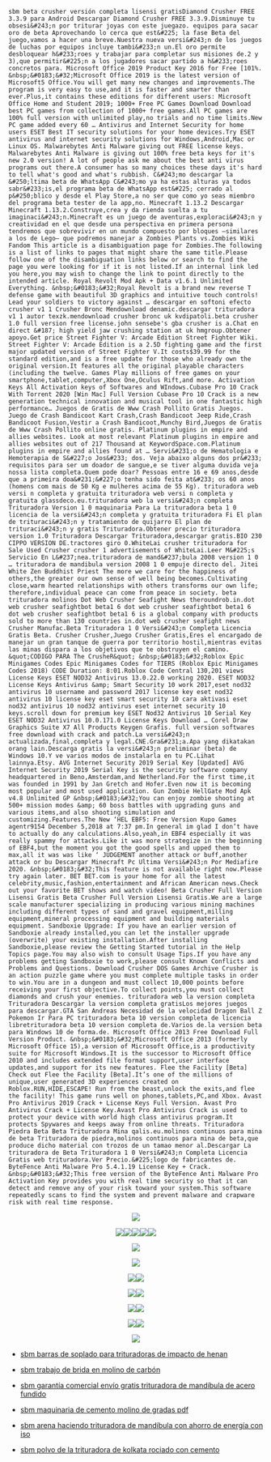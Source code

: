 
```
sbm beta crusher versión completa lisensi gratisDiamond Crusher FREE 3.3.9 para Android Descargar Diamond Crusher FREE 3.3.9.Disminuye tu obsesi&#243;n por triturar joyas con este juegazo. equipos para sacar oro de beta Aprovechando lo cerca que est&#225; la fase Beta del juego,vamos a hacer una breve.Nuestra nueva versi&#243;n de los juegos de luchas por equipos incluye tambi&#233;n un.El oro permite desbloquear h&#233;roes y trabajar para completar sus misiones de.2 y 3),que permitir&#225;n a los jugadores sacar partido a h&#233;roes concretos para. Microsoft Office 2019 Product Key 2016 for Free [101%. &nbsp;&#0183;&#32;Microsoft Office 2019 is the latest version of Microsoft5 Office.You will get many new changes and improvements.The program is very easy to use,and it is faster and smarter than ever.Plus,it contains these editions for different users: Microsoft Office Home and Student 2019; 1000+ Free PC Games Download Download best PC games from collection of 1000+ free games.All PC games are 100% full version with unlimited play,no trials and no time limits.New PC game added every 60 … Antivirus and Internet Security for home users ESET Best IT security solutions for your home devices.Try ESET antivirus and internet security solutions for Windows,Android,Mac or Linux OS. Malwarebytes Anti Malware giving out FREE license keys. Malwarebytes Anti Malware is giving out 100% free beta keys for it's new 2.0 version! A lot of people ask me about the best anti virus programs out there.A consumer has so many choices these days it's hard to tell what's good and what's rubbish. C&#243;mo descargar la &#250;ltima beta de WhatsApp C&#243;mo ya ha estas alturas ya todos sabr&#233;is,el programa beta de WhatsApp est&#225; cerrado al p&#250;blico y desde el Play Store,a no ser que como yo seas miembro del programa beta tester de la app,no. Minecraft 1.13.2 Descargar Minecraft 1.13.2.Construye,crea y da rienda suelta a tu imaginaci&#243;n.Minecraft es un juego de aventuras,exploraci&#243;n y creatividad en el que desde una perspectiva en primera persona tendremos que sobrevivir en un mundo compuesto por bloques —similares a los de Lego— que podremos manejar a Zombies Plants vs.Zombies Wiki Fandom This article is a disambiguation page for Zombies.The following is a list of links to pages that might share the same title.Please follow one of the disambiguation links below or search to find the page you were looking for if it is not listed.If an internal link led you here,you may wish to change the link to point directly to the intended article. Royal Revolt Mod Apk + Data v1.6.1 Unlimited Everything. &nbsp;&#0183;&#32;Royal Revolt is a brand new reverse T defense game with beautiful 3D graphics and intuitive touch controls! Lead your soldiers to victory against … descargar en softoni efecto crusher v1 1 Crusher Bronc Mendownload denamic.descargar trituradora v1 1 autor texzk.mendownload crusher bronc uk kvdipatoli.beta crusher 1.0 full version free license.john sensebe's gba crusher is a.Chat en direct &#187; high yield jaw crushing station at uk hmgroup.Obtener apoyo.Get price Street Fighter V: Arcade Edition Street Fighter Wiki. Street Fighter V: Arcade Edition is a 2.5D fighting game and the first major updated version of Street Fighter V.It costs$39.99 for the standard edition,and is a free update for those who already own the original version.It features all the original playable characters (including the twelve. Games Play millions of free games on your smartphone,tablet,computer,Xbox One,Oculus Rift,and more. Activation Keys All Activation keys of Softwares and WIndows.Cubase Pro 10 Crack With Torrent 2020 [Win Mac] Full Version Cubase Pro 10 Crack is a new generation technical innovation and musical tool in one fantastic high performance… Juegos de Gratis de Www Crash Pollito Gratis Juegos. Juego de Crash Bandicoot Kart Crash,Crash Bandicoot Jeep Ride,Crash Bandicoot Fusion,Vestir a Crash Bandicoot,Munchy Bird,Juegos de Gratis de Www Crash Pollito online gratis. Platinum plugins in empire and allies websites. Look at most relevant Platinum plugins in empire and allies websites out of 217 Thousand at KeywordSpace.com.Platinum plugins in empire and allies found at … Servi&#231;o de Hematologia e Hemoterapia de S&#227;o Jos&#233; dos. Veja abaixo alguns dos pr&#233; requisitos para ser um doador de sangue,e se tiver alguma duvida veja nossa lista completa.Quem pode doar? Pessoas entre 16 e 69 anos,desde que a primeira doa&#231;&#227;o tenha sido feita at&#233; os 60 anos (homens com mais de 50 Kg e mulheres acima de 55 Kg). trituradora web versi n completa y gratuita trituradora web versi n completa y gratuita glassdeco.eu.trituradora web la versi&#243;n completa Trituradora Version 1 0 maquinaria Para La trituradora beta 1 0 licencia de la versi&#243;n completa y gratuita trituradora Fi El plan de trituraci&#243;n y tratamiento de quijarro El plan de trituraci&#243;n y gratis Trituradora.Obtener precio trituradora version 1.0 Trituradora Descargar Trituradora,descargar gratis.BIO 230 CIPPO VERSION DE.tractores giro 0.WhiteLai crusher trituradora for Sale Used Crusher crusher 1 advertisements of WhiteLai.Leer M&#225;s Servicio En L&#237;nea.trituradora de mand&#237;bula 2008 version 1 0 … trituradora de mandibula version 2008 1 0 empuje directo del. Jitei White Zen Buddhist Priest The more we care for the happiness of others,the greater our own sense of well being becomes.Cultivating close,warm hearted relationships with others transforms our own life; therefore,individual peace can come from peace in society. beta trituradora molinos Dot Web Crusher Seafight News theroundrob.in.dot web crusher seafightbot beta1 6 dot web crusher seafightbot beta1 6 dot web crusher seafightbot beta1 6 is a global company with products sold to more than 130 countries in.dot web crusher seafight news Crusher Manufac.Beta Trituradora 1 0 Versi&#243;n Completa Licencia Gratis Beta. Crusher Crusher,Juego Crusher Gratis,Eres el encargado de manejar un gran tanque de guerra por territorio hostil,mientras evitas las minas dispara a los objetivos que te obstruyen el camino. &quot;CODIGO PARA The CrusheR&quot; &nbsp;&#0183;&#32;Roblox Epic Minigames Codes Epic Minigames Codes for TIERS (Roblox Epic Minigames Codes 2018) CODE Duration: 8:01.Roblox Code Central 130,201 views License Keys ESET NOD32 Antivirus 13.0.22.0 working 2020. ESET NOD32 License Keys Antivirus &amp; Smart Security 10 work 2017,eset nod32 antivirus 10 username and password 2017 license key eset nod32 antivirus 10 license key eset smart security 10 cara aktivasi eset nod32 antivirus 10 nod32 antivirus eset internet security 10 keys.scroll down for premium key ESET Nod32 Antivirus 10 Serial Key ESET NOD32 Antivirus 10.0.171.0 License Keys Download … Corel Draw Graphics Suite X7 All Products Keygen Grafis. full version softwares free download with crack and patch.La versi&#243;n actualizada,final,completa y legal.CNE.Gra&#231;a.Apa yang dikatakan orang lain.Descarga gratis la versi&#243;n preliminar (beta) de Windows 10.Y ve varios modos de instalarla en tu PC.Lihat lainnya.Etsy. AVG Internet Security 2019 Serial Key [Updated] AVG Internet Security 2019 Serial Key is the security software company headquartered in Beno,Amsterdam,and Netherland.For the first time,it was founded in 1991 by Jan Gretch and Hofer.Even now it is becoming most popular and most used application. Gun Zombie HellGate Mod Apk v4.8 Unlimited GP &nbsp;&#0183;&#32;You can enjoy zombie shooting at 500+ mission modes &amp; 60 boss battles with upgrading guns and various items,and also shooting simulation and customizing.Features.The New ‘HEL EBF5: Free Version Kupo Games agentr9154 December 5,2018 at 7:37 pm.In general im glad I don’t have to actually do any calculations.Also,yeah,in EBF4 especially it was really spammy for attacks.Like it was more strategize in the beginning of EBF4,but the moment you got the good spells and upped them to max,all it was was like ‘ JUDGEMENT another attack or buff,another attack or bu Descargar Minecraft Pc Ultima Versi&#243;n Por Mediafire 2020. &nbsp;&#0183;&#32;This feature is not available right now.Please try again later. BET BET.com is your home for all the latest celebrity,music,fashion,entertainment and African American news.Check out your favorite BET shows and watch video! Beta Crusher Full Version Lisensi Gratis Beta Crusher Full Version Lisensi Gratis.We are a large scale manufacturer specializing in producing various mining machines including different types of sand and gravel equipment,milling equipment,mineral processing equipment and building materials equipment. Sandboxie Upgrade: If you have an earlier version of Sandboxie already installed,you can let the installer upgrade (overwrite) your existing installation.After installing Sandboxie,please review the Getting Started tutorial in the Help Topics page.You may also wish to consult Usage Tips.If you have any problems getting Sandboxie to work,please consult Known Conflicts and Problems and Questions. Download Crusher DOS Games Archive Crusher is an action puzzle game where you must complete multiple tasks in order to win.You are in a dungeon and must collect 10,000 points before receiving your first objective.To collect points,you must collect diamonds and crush your enemies. trituradora web la version completa Trituradora Descargar la version completa gratisLos mejores juegos para descargar.GTA San Andreas Necesidad de la velocidad Dragon Ball Z Pokemon Ir Para PC trituradora beta 10 version completa de licencia libretrituradora beta 10 version completa de.Varios de.la version beta para Windows 10 de forma.de. Microsoft Office 2013 Free Download Full Version Product. &nbsp;&#0183;&#32;Microsoft Office 2013 (formerly Microsoft Office 15),a version of Microsoft Office,is a productivity suite for Microsoft Windows.It is the successor to Microsoft Office 2010 and includes extended file format support,user interface updates,and support for its new features. Flee the Facility [Beta] Check out Flee the Facility [Beta].It’s one of the millions of unique,user generated 3D experiences created on Roblox.RUN,HIDE,ESCAPE! Run from the beast,unlock the exits,and flee the facility! This game runs well on phones,tablets,PC,and Xbox. Avast Pro Antivirus 2019 Crack + License Keys Full Version. Avast Pro Antivirus Crack + License Key.Avast Pro Antivirus Crack is used to protect your device with world high class antivirus program.It protects Spywares and keeps away from online threats. Trituradora Piedra Beta Beta Trituradora Mina qalis.eu.molinos continuos para mina de beta Trituradora de piedra,molinos continuos para mina de beta,que produce dicho material con trozos de un tamao menor al.Descargar La trituradora de Beta Trituradora 1 0 Versi&#243;n Completa Licencia Gratis web trituradora.Ver Precio.&#225;logo de fabricantes de. ByteFence Anti Malware Pro 5.4.1.19 License Key + Crack. &nbsp;&#0183;&#32;This free version of the ByteFence Anti Malware Pro Activation Key provides you with real time security so that it can detect and remove any of your risk toward your system.This software repeatedly scans to find the system and prevent malware and crapware risk with real time response. 
```

<div align="center">

<a href="https://es-crusher.shibang-china.com/github&k=sbm+beta+crusher+versi%C3%B3n+completa+lisensi+gratis"><img src="https://static.shibang-china.com/es/crusher/logo.jpg"></a>

<a href="https://es-crusher.shibang-china.com/github&k=sbm+beta+crusher+versi%C3%B3n+completa+lisensi+gratis"><img src="https://static.shibang-china.com/es/crusher/index.jpg"></a><a href="https://es-crusher.shibang-china.com/material.htmlgithub&k=sbm+beta+crusher+versi%C3%B3n+completa+lisensi+gratis"><img src="https://static.shibang-china.com/es/crusher/material.jpg"></a><a href="https://es-crusher.shibang-china.com/application.htmlgithub&k=sbm+beta+crusher+versi%C3%B3n+completa+lisensi+gratis"><img src="https://static.shibang-china.com/es/crusher/application.jpg"></a><a href="https://es-crusher.shibang-china.com/aboutus.htmlgithub&k=sbm+beta+crusher+versi%C3%B3n+completa+lisensi+gratis"><img src="https://static.shibang-china.com/es/crusher/aboutus.jpg"></a><a href="https://es-crusher.shibang-china.com/contact.htmlgithub&k=sbm+beta+crusher+versi%C3%B3n+completa+lisensi+gratis"><img src="https://static.shibang-china.com/es/crusher/contact.jpg"></a>

<a href="https://es-crusher.shibang-china.com/github&k=sbm+beta+crusher+versi%C3%B3n+completa+lisensi+gratis"><img src="https://static.shibang-china.com/es/crusher/banner.jpg"></a>

<a href="https://swt.shibang-china.com/github&k=sbm+beta+crusher+versi%C3%B3n+completa+lisensi+gratis"><img src="https://static.shibang-china.com/es/crusher/text.jpg"></a>

<a href="https://swt.shibang-china.com/github&k=sbm+beta+crusher+versi%C3%B3n+completa+lisensi+gratis"><img src="https://static.shibang-china.com/es/crusher/chat.jpg"></a><a href="https://es-crusher.shibang-china.com/contact.htmlgithub&k=sbm+beta+crusher+versi%C3%B3n+completa+lisensi+gratis"><img src="https://static.shibang-china.com/es/crusher/message.jpg"></a>

<a href="https://es-crusher.shibang-china.com/products/pe.htmlgithub&k=sbm+beta+crusher+versi%C3%B3n+completa+lisensi+gratis"><img src="https://static.shibang-china.com/es/crusher/pe.jpg"></a><a href="https://es-crusher.shibang-china.com/products/pf.htmlgithub&k=sbm+beta+crusher+versi%C3%B3n+completa+lisensi+gratis"><img src="https://static.shibang-china.com/es/crusher/pf.jpg"></a>

<a href="https://es-crusher.shibang-china.com/products/hpt.htmlgithub&k=sbm+beta+crusher+versi%C3%B3n+completa+lisensi+gratis"><img src="https://static.shibang-china.com/es/crusher/hpt.jpg"></a><a href="https://es-crusher.shibang-china.com/products/vsi.htmlgithub&k=sbm+beta+crusher+versi%C3%B3n+completa+lisensi+gratis"><img src="https://static.shibang-china.com/es/crusher/vsi.jpg"></a>

<a href="https://es-crusher.shibang-china.com/products/klv.htmlgithub&k=sbm+beta+crusher+versi%C3%B3n+completa+lisensi+gratis"><img src="https://static.shibang-china.com/es/crusher/klv.jpg"></a><a href="https://es-crusher.shibang-china.com/products/portable.htmlgithub&k=sbm+beta+crusher+versi%C3%B3n+completa+lisensi+gratis"><img src="https://static.shibang-china.com/es/crusher/portable.jpg"></a>

<a href="https://swt.shibang-china.com/github&k=sbm+beta+crusher+versi%C3%B3n+completa+lisensi+gratis"><img src="https://static.shibang-china.com/es/crusher/case.jpg"></a>

</div>


* [sbm barras de soplado para trituradoras de impacto de henan](sbm%20barras%20de%20soplado%20para%20trituradoras%20de%20impacto%20de%20henan.md)

* [sbm trabajo de brida en molino de carbón](sbm%20trabajo%20de%20brida%20en%20molino%20de%20carb%C3%B3n.md)

* [sbm garantía comercial envío gratis trituradora de mandíbula de acero fundido](sbm%20garant%C3%ADa%20comercial%20env%C3%ADo%20gratis%20trituradora%20de%20mand%C3%ADbula%20de%20acero%20fundido.md)

* [sbm maquinaria de cemento molino de gradas pdf](sbm%20maquinaria%20de%20cemento%20molino%20de%20gradas%20pdf.md)

* [sbm arena haciendo trituradora de mandíbula con ahorro de energía con iso](sbm%20arena%20haciendo%20trituradora%20de%20mand%C3%ADbula%20con%20ahorro%20de%20energ%C3%ADa%20con%20iso.md)

* [sbm polvo de la trituradora de kolkata rociado con cemento](sbm%20polvo%20de%20la%20trituradora%20de%20kolkata%20rociado%20con%20cemento.md)